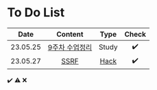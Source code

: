 # To Do List

|Date|Content|Type|Check|
|:------:|:----------:|:---:|:---:|
|23.05.25|[9주차 수업정리](https://github.com/yws-318/Penetration-Testing/blob/main/Master%20Plan/Week%209/9%EC%A3%BC%EC%B0%A8%20%EC%88%98%EC%97%85%EC%A0%95%EB%A6%AC.md)|Study|✔️|
|23.05.27|[SSRF](https://github.com/yws-318/Penetration-Testing/blob/main/Master%20Plan/Week%209/Hack/SSRF.md)|[Hack](https://github.com/yws-318/Penetration-Testing/tree/main/Master%20Plan/Week%209/Hack)|✔️|


✔️ ⚠️ ❌
